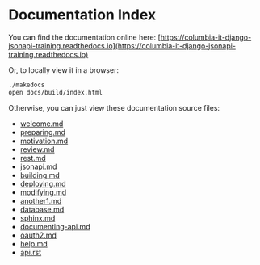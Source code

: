 # Documentation Index

You can find the documentation online here:
[https://columbia-it-django-jsonapi-training.readthedocs.io](https://columbia-it-django-jsonapi-training.readthedocs.io)

Or, to locally view it in a browser:
```bash
./makedocs
open docs/build/index.html
```

Otherwise, you can just view these documentation source files:


- [welcome.md](docs/welcome.md)
- [preparing.md](docs/preparing.md)
- [motivation.md](docs/motivation.md)
- [review.md](docs/review.md)
- [rest.md](docs/rest.md)
- [jsonapi.md](docs/jsonapi.md)
- [building.md](docs/building.md)
- [deploying.md](docs/deploying.md)
- [modifying.md](docs/modifying.md)
- [another1.md](docs/another1.md)
- [database.md](docs/database.md)
- [sphinx.md](docs/sphinx.md)
- [documenting-api.md](docs/documenting-api.md)
- [oauth2.md](docs/oauth2.md)
- [help.md](docs/help.md)
- [api.rst](docs/api.rst)
